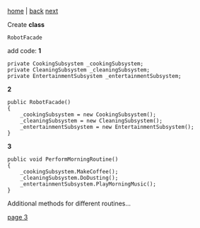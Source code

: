 [home](./page01.md) | [back](./page01.md) [next](./page03.md)

Create **class**
```
RobotFacade
```

add code:
**1**
```
private CookingSubsystem _cookingSubsystem;
private CleaningSubsystem _cleaningSubsystem;
private EntertainmentSubsystem _entertainmentSubsystem;
```
**2**
```
public RobotFacade()
{
    _cookingSubsystem = new CookingSubsystem();
    _cleaningSubsystem = new CleaningSubsystem();
    _entertainmentSubsystem = new EntertainmentSubsystem();
}
```
**3**
```
public void PerformMorningRoutine()
{
    _cookingSubsystem.MakeCoffee();
    _cleaningSubsystem.DoDusting();
    _entertainmentSubsystem.PlayMorningMusic();
}
```

Additional methods for different routines...


[page 3](./page03.md)
